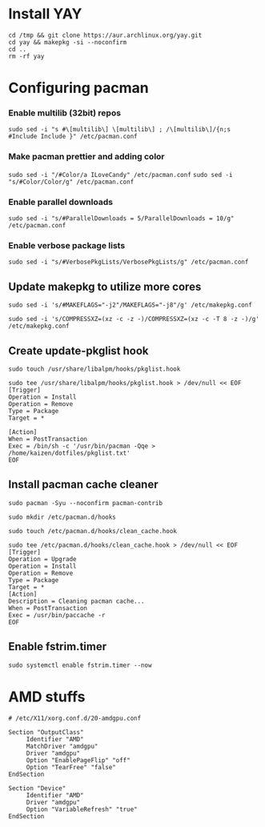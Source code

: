 # Install YAY

```
cd /tmp && git clone https://aur.archlinux.org/yay.git
cd yay && makepkg -si --noconfirm
cd ..
rm -rf yay
```

# Configuring pacman

### Enable multilib (32bit) repos

`sudo sed -i "s #\[multilib\] \[multilib\] ; /\[multilib\]/{n;s #Include Include }" /etc/pacman.conf`

### Make pacman prettier and adding color

`sudo sed -i "/#Color/a ILoveCandy" /etc/pacman.conf`
`sudo sed -i "s/#Color/Color/g" /etc/pacman.conf`

### Enable parallel downloads

`sudo sed -i "s/#ParallelDownloads = 5/ParallelDownloads = 10/g" /etc/pacman.conf`

### Enable verbose package lists

`sudo sed -i "s/#VerbosePkgLists/VerbosePkgLists/g" /etc/pacman.conf`

## Update makepkg to utilize more cores

`sudo sed -i 's/#MAKEFLAGS="-j2"/MAKEFLAGS="-j8"/g' /etc/makepkg.conf`

`sudo sed -i 's/COMPRESSXZ=(xz -c -z -)/COMPRESSXZ=(xz -c -T 8 -z -)/g' /etc/makepkg.conf`

## Create update-pkglist hook

`sudo touch /usr/share/libalpm/hooks/pkglist.hook`

```
sudo tee /usr/share/libalpm/hooks/pkglist.hook > /dev/null << EOF
[Trigger]
Operation = Install
Operation = Remove
Type = Package
Target = *

[Action]
When = PostTransaction
Exec = /bin/sh -c '/usr/bin/pacman -Qqe > /home/kaizen/dotfiles/pkglist.txt'
EOF
```

## Install pacman cache cleaner

`sudo pacman -Syu --noconfirm pacman-contrib`

`sudo mkdir /etc/pacman.d/hooks`

`sudo touch /etc/pacman.d/hooks/clean_cache.hook`

```
sudo tee /etc/pacman.d/hooks/clean_cache.hook > /dev/null << EOF
[Trigger]
Operation = Upgrade
Operation = Install
Operation = Remove
Type = Package
Target = *
[Action]
Description = Cleaning pacman cache...
When = PostTransaction
Exec = /usr/bin/paccache -r
EOF
```

## Enable fstrim.timer

`sudo systemctl enable fstrim.timer --now`

# AMD stuffs

```
# /etc/X11/xorg.conf.d/20-amdgpu.conf

Section "OutputClass"
     Identifier "AMD"
     MatchDriver "amdgpu"
     Driver "amdgpu"
     Option "EnablePageFlip" "off"
     Option "TearFree" "false"
EndSection

Section "Device"
     Identifier "AMD"
     Driver "amdgpu"
     Option "VariableRefresh" "true"
EndSection
```
